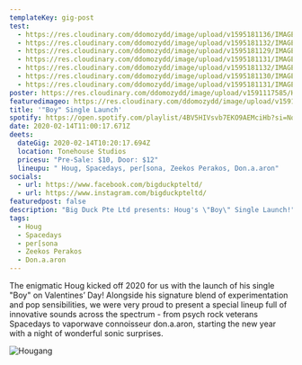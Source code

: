 ```yaml
---
templateKey: gig-post
test:
  - https://res.cloudinary.com/ddomozydd/image/upload/v1595181136/IMAGES%20FOR%20gigs/HOUG/HOUG7_ojw5rv.jpg
  - https://res.cloudinary.com/ddomozydd/image/upload/v1595181132/IMAGES%20FOR%20gigs/HOUG/HOUG6_aqj4fx.jpg
  - https://res.cloudinary.com/ddomozydd/image/upload/v1595181129/IMAGES%20FOR%20gigs/HOUG/HOUG1_vvi7w0.jpg
  - https://res.cloudinary.com/ddomozydd/image/upload/v1595181131/IMAGES%20FOR%20gigs/HOUG/HOUG5_qxl5pi.jpg
  - https://res.cloudinary.com/ddomozydd/image/upload/v1595181132/IMAGES%20FOR%20gigs/HOUG/HOUG2_kjluwo.jpg
  - https://res.cloudinary.com/ddomozydd/image/upload/v1595181130/IMAGES%20FOR%20gigs/HOUG/HOUG3_cktcoc.jpg
  - https://res.cloudinary.com/ddomozydd/image/upload/v1595181131/IMAGES%20FOR%20gigs/HOUG/HOUG4_mlzawk.jpg
poster: https://res.cloudinary.com/ddomozydd/image/upload/v1591117585/HOUG/hougborder_fp7yqe.jpg
featuredimageo: https://res.cloudinary.com/ddomozydd/image/upload/v1591117585/HOUG/hougborder_fp7yqe.jpg
title: '"Boy" Single Launch'
spotify: https://open.spotify.com/playlist/4BV5HIVsvb7EKO9AEMciHb?si=NqtjMzcPQGmeC5jmShhBrA
date: 2020-02-14T11:00:17.671Z
deets:
  dateGig: 2020-02-14T10:20:17.694Z
  location: Tonehouse Studios
  pricesu: "Pre-Sale: $10, Door: $12"
  lineupu: " Houg, Spacedays, per[sona, Zeekos Perakos, Don.a.aron"
socials:
  - url: https://www.facebook.com/bigduckpteltd/
  - url: https://www.instagram.com/bigduckpteltd/
featuredpost: false
description: "Big Duck Pte Ltd presents: Houg's \"Boy\" Single Launch!"
tags:
  - Houg
  - Spacedays
  - per[sona
  - Zeekos Perakos
  - Don.a.aron
---
```

The enigmatic[](https://www.instagram.com/hougofficial/) Houg kicked off 2020 for us with the launch of his single "Boy" on Valentines’ Day! Alongside his signature blend of experimentation and pop sensibilities, we were very proud to present a special lineup full of innovative sounds across the spectrum - from psych rock veterans[](https://www.instagram.com/wearespacedays/) Spacedays to vaporwave connoisseur[](https://www.instagram.com/don.a.a.ron/) don.a.aron, starting the new year with a night of wonderful sonic surprises.

![](https://res.cloudinary.com/ddomozydd/image/upload/v1591117585/HOUG/hougborder_fp7yqe.jpg "Hougang")